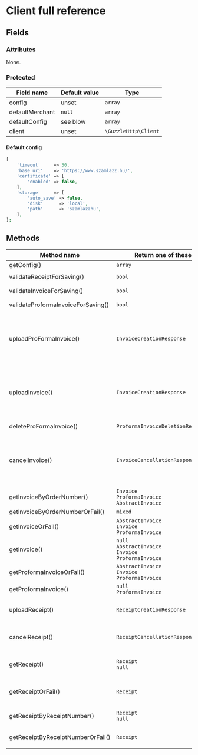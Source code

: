 # Client full reference

## Fields

### Attributes

None.

### Protected

| Field name      | Default value | Type                 |
|-----------------|---------------|----------------------|
| config          | unset         | `array`              |
| defaultMerchant | `null`        | `array`              |
| defaultConfig   | see blow      | `array`              |
| client          | unset         | `\GuzzleHttp\Client` |

#### Default config

```php
[
    'timeout'     => 30,
    'base_uri'    => 'https://www.szamlazz.hu/',
    'certificate' => [
        'enabled' => false,
    ],
    'storage'     => [
        'auto_save' => false,
        'disk'      => 'local',
        'path'      => 'szamlazzhu',
    ],
];
```


## Methods

| Method name                        | Return one of these                                           | Parameters                                                                                                    |
|------------------------------------|---------------------------------------------------------------|---------------------------------------------------------------------------------------------------------------|
| getConfig()                        | `array`                                                       |                                                                                                               |
| validateReceiptForSaving()         | `bool`                                                        | `Receipt $receipt`                                                                                            |
| validateInvoiceForSaving()         | `bool`                                                        | `Invoice $invoice`                                                                                            |
| validateProformaInvoiceForSaving() | `bool`                                                        | `ProformaInvoice $invoice`                                                                                    |
| uploadProFormaInvoice()            | `InvoiceCreationResponse`                                     | `ProformaInvoice $invoice`,<br> `$withoutPdf = false`,<br> `$emailSubject = null`,<br> `$emailMessage = null` |
| uploadInvoice()                    | `InvoiceCreationResponse`                                     | `Invoice $invoice`,<br> `$withoutPdf = false`,<br> `$emailSubject = null`,<br> `$emailMessage = null`         |
| deleteProFormaInvoice()            | `ProformaInvoiceDeletionResponse`                             | `ProformaInvoice $invoice`                                                                                    |
| cancelInvoice()                    | `InvoiceCancellationResponse`                                 | `Invoice $invoice`,<br> `$withoutPdf = false`,<br> `$emailSubject = null`,<br> `$emailMessage = null`         |
| getInvoiceByOrderNumber()          | `Invoice`<br>`ProformaInvoice`<br>`AbstractInvoice`           | `$orderNumber`                                                                                                |
| getInvoiceByOrderNumberOrFail()    | `mixed`                                                       | `$orderNumber`                                                                                                |
| getInvoiceOrFail()                 | `AbstractInvoice`<br>`Invoice`<br>`ProformaInvoice`           | `$invoice`                                                                                                    |
| getInvoice()                       | `null`<br>`AbstractInvoice`<br>`Invoice`<br>`ProformaInvoice` | `$invoice`                                                                                                    |
| getProformaInvoiceOrFail()         | `AbstractInvoice`<br>`Invoice`<br>`ProformaInvoice`           | `$invoice`                                                                                                    |
| getProformaInvoice()               | `null`<br>`ProformaInvoice`                                   | `$invoice`                                                                                                    |
| uploadReceipt()                    | `ReceiptCreationResponse`                                     | `Receipt $receipt`,<br> `$withoutPdf = false`                                                                 |
| cancelReceipt()                    | `ReceiptCancellationResponse`                                 | `Receipt $receipt`,<br> `$withoutPdf = false`                                                                 |
| getReceipt()                       | `Receipt`<br>`null`                                           | `Receipt $receipt`,<br> `$withoutPdf = false`                                                                 |
| getReceiptOrFail()                 | `Receipt`                                                     | `Receipt $receipt`,<br> `$withoutPdf = false`                                                                 |
| getReceiptByReceiptNumber()        | `Receipt`<br>`null`                                           | `$receiptNumber`,<br> `$withoutPdf = false`                                                                   |
| getReceiptByReceiptNumberOrFail()  | `Receipt`                                                     | `$receiptNumber`,<br> `$withoutPdf = false`                                                                   |